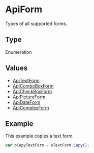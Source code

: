 # ApiForm

Types of all supported forms.

## Type

Enumeration

## Values

- [ApiTextForm](../../ApiTextForm/ApiTextForm.md)
- [ApiComboBoxForm](../../ApiComboBoxForm/ApiComboBoxForm.md)
- [ApiCheckBoxForm](../../ApiCheckBoxForm/ApiCheckBoxForm.md)
- [ApiPictureForm](../../ApiPictureForm/ApiPictureForm.md)
- [ApiDateForm](../../ApiDateForm/ApiDateForm.md)
- [ApiComplexForm](../../ApiComplexForm/ApiComplexForm.md)


## Example

This example copies a text form.

```javascript
var oCopyTextForm = oTextForm.Copy();
```
